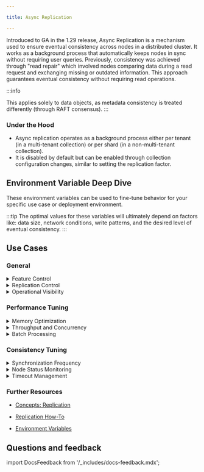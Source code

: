 ```yaml
---

title: Async Replication

---
```


Introduced to GA in the 1.29 release, Async Replication is a mechanism used to ensure eventual consistency across nodes in a distributed cluster. It works as a background process that automatically keeps nodes in sync without requiring user queries. Previously, consistency was achieved through "read repair" which involved nodes comparing data during a read request and exchanging missing or outdated information. This approach guarantees eventual consistency without requiring read operations. 

:::info

This applies solely to data objects, as metadata consistency is treated differently (through RAFT consensus).
:::

### Under the Hood

- Async replication operates as a background process either per tenant (in a multi-tenant collection) or per shard (in a non-multi-tenant collection).
- It is disabled by default but can be enabled through collection configuration changes, similar to setting the replication factor. 

## Environment Variable Deep Dive

These environment variables can be used to fine-tune behavior for your specific use case or deployment environment. 

:::tip 
The optimal values for these variables will ultimately depend on factors like: data size, network conditions, write patterns, and the desired level of eventual consistency. 
:::

## Use Cases

### General

<details>

<summary> Feature Control </summary>
#### `ASYNC_REPLICATION_DISABLED`
Globally disables the entire async replication feature.

- Its default value is `false`. 
- **Use case**: This is useful when you have many tenants or collections where a temporary global disable is needed, like during debugging or critical maintenance. 
- **Special Considerations**:
  - This overrides any collection configuration.

</details>

<details>
<summary>Replication Control </summary>

#### `ASYNC_REPLICATION_PROPAGATION_LIMIT`
Defines the maximum number of objects that will be propagated in a single async replication iteration (after one hash tree comparison).
  - By default is set to 10,000.
  - **Use Case(s)**: Can be adjusted based on network capacity and the desired rate of convergence.
  - **Considerations**: Even if more than this number of differences are detected, only this many objects will be propagated in the current iteration. Subsequent iterations will handle the remaining differences.


#### `ASYNC_REPLICATION_PROPAGATION_DELAY`
Introduces a delay before considering an object for propagation. Only objects older than this delay are considered.
  - By default it is set to 30 seconds.
  - **Use Case(s)**: If an object is inserted into one node but the insertion is still in progress, the hash comparison might detect it. This delay prevents the async replication from trying to propagate it before the local write operation is fully complete.
  - **Considerations**: This should be set based on the typical write latency of the system.
</details>

<details>
<summary> Operational Visibility </summary>

#### `ASYNC_REPLICATION_LOGGING_FREQUENCY`
Controls how often the background async replication process logs its activity.
  - By default it is set to 5 seconds. 
  - **Use Case(s)**: Increasing the frequency provides more detailed logs, while decreasing it reduces log verbosity.
</details>

### Performance Tuning

<details>

<summary> Memory Optimization </summary>

#### `ASYNC_REPLICATION_HASHTREE_HEIGHT`
Customizes the height of the hash tree built by each node to represent its locally stored data. 
- By default the value is set to 16 which is roughly 2MB of RAM per shard on each node. 
- **Use case(s)**: 
  - In multi-tenant setups with a large number of tenants, reducing the hash tree would minimize the memory footprint. 
  - For very large collections, a larger hash tree could be more beneficial for more efficient identification of differing data ranges. 
- **Special Considerations**:
  - Modification of the hash tree height requires rebuilding the hash tree on each node, which involves iterating over all existing objects. 

</details>

<details>

<summary> Throughput and Concurrency </summary>

#### `ASYNC_REPLICATION_PROPAGATION_CONCURRENCY`
Controls the number of concurrent goroutines (or threads) used to send batches of objects during the propagation phase.
  - By default it is set to 5.
  - **Considerations**: Increasing concurrency can improve propagation speed, but needs to be balanced with potential resource contention (CPU, network).

</details>

<details>

<summary> Batch Processing </summary>

#### `ASYNC_REPLICATION_DIFF_BATCH_SIZE`
Sets the number of object metadata fetched per request during the comparison phase.
  - By default it is set to 1000.
  - **Use Case(s)**: May be increased to potentially improve performance if network latency is low and nodes can handle larger requests.
  - **Considerations**: Fetching metadata in batches optimizes network communication.


#### `ASYNC_REPLICATION_PROPAGATION_BATCH_SIZE`
Sets the maximum number of objects included in each batch when propagating data to a remote node.
  - By default is set to 100.
  - **Use Case(s)**: 
    - For large objects, reducing the batch size can help manage memory usage during propagation. The batch size could be similar to the batch size used during initial data insertion.
    - For smaller objects, increasing the batch size might improve propagation efficiency by reducing the overhead of individual requests, but needs to be balanced with potential memory pressure.
  - **Considerations**: This setting is particularly important for large objects, as larger batches can lead to higher memory consumption during transmission. Multiple batches may be sent within a single iteration to reach the `ASYNC_REPLICATION_PROPAGATION_LIMIT`.

</details>

### Consistency Tuning

<details>

<summary> Synchronization Frequency </summary>
#### `ASYNC_REPLICATION_FREQUENCY` 
Defines how often each node initiates the process of comparing its local data (via the hash tree) with other nodes storing the same shard. This regularly checks for inconsistencies, even if no changes have been explicitly triggered. 
- It's default value is 30 seconds. 
- **Use Case(s)**
  - Decreasing the frequency can be beneficial for applications that require faster convergence to eventual consistency. 
  - Increasing the frequency can be beneficial for reducing the load on the system by relaxing the eventual consistency. 

#### `ASYNC_REPLICATION_FREQUENCY_WHILE_PROPAGATING`
Defines a shorter frequency for subsequent comparison and propagation attempts when a previous propagation cycle did not complete (i.e., not all detected differences were synchronized).
  - By default it is set to 20 milliseconds. 
  -  **Use Case(s)**: When inconsistencies are known to exist, this expedites the synchronization process. 
  - **Considerations**: This is activated after a propagation cycle detects differences but does not propagate all of them due to limits. 

</details>

<details>
<summary> Node Status Monitoring </summary>

#### `ASYNC_REPLICATION_ALIVE_NODES_CHECKING_FREQUENCY`
Defines the frequency at which the system checks for changes in the availability of nodes within the cluster.
  - By default it is set to 5 seconds. 
  - **Use Case(s)**: When a node rejoins the cluster after a period of downtime, it is highly likely to be out of sync. This setting ensures that the replication process is initiated promptly.

</details>

<details>
<summary>Timeout Management </summary>

#### `ASYNC_REPLICATION_DIFF_PER_NODE_TIMEOUT`
Defines the maximum time to wait for a response when requesting object metadata from a remote node during the comparison phase, this prevents indefinite blocking if a node is unresponsive.
  - By default is set to 10 seconds. 
  - **Use Case(s)**: May need to be increased in environments with high network latency or potentially slow-responding nodes.

#### `ASYNC_REPLICATION_PROPAGATION_TIMEOUT`
Sets the maximum time allowed for a single propagation request (sending actual object data) to a remote node.
  - By default is set to 30 seconds. 
  - **Use Case(s)**: May need to be increased in scenarios with high network latency, large object sizes (e.g., images, vectors), or when sending large batches of objects.
  - **Considerations**: Network latency, batch size, and the size of the objects being propagated can all affect timeouts. 

</details>



### Further Resources

- [Concepts: Replication](/docs/weaviate/concepts/replication-architecture/consistency)

- [Replication How-To](/docs/deploy/config-guides/replication.md#async-replication-settings)

- [Environment Variables](/docs/deploy/config-guides/env-vars/index.md#async-replication)

## Questions and feedback

import DocsFeedback from '/_includes/docs-feedback.mdx';

<DocsFeedback/>
